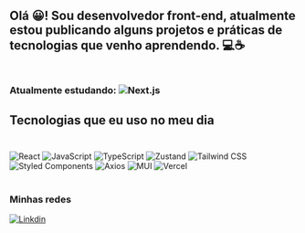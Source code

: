 ## Olá 😀! Sou desenvolvedor front-end, atualmente estou publicando alguns projetos e práticas de tecnologias que venho aprendendo. 💻☕ <br><br>

### Atualmente estudando: ![Next.js](https://img.shields.io/badge/next.js-000000?style=for-the-badge&logo=nextdotjs&logoColor=white)

## Tecnologias que eu uso no meu dia <br><br>

![React](https://img.shields.io/badge/React-20232A?style=for-the-badge&logo=react&logoColor=61DAFB)
![JavaScript](https://img.shields.io/badge/JavaScript-F7DF1E?style=for-the-badge&logo=javascript&logoColor=black)
![TypeScript](https://img.shields.io/badge/TypeScript-007ACC?style=for-the-badge&logo=typescript&logoColor=white)
![Zustand](https://img.shields.io/badge/Zustand-%233a3a3a?style=for-the-badge&logo=zustand&label=%F0%9F%90%BB&labelColor=blue&color=%23000000&link=https%3A%2F%2Fzustand-demo.pmnd.rs%2F)
![Tailwind CSS](https://img.shields.io/static/v1?style=for-the-badge&message=Tailwind+CSS&color=222222&logo=Tailwind+CSS&logoColor=06B6D4&label=)
![Styled Components](https://img.shields.io/badge/styled--components-DB7093?style=for-the-badge&logo=styled-components&logoColor=white)
![Axios](https://img.shields.io/static/v1?style=for-the-badge&message=Axios&color=5A29E4&logo=Axios&logoColor=FFFFFF&label=)
![MUI](https://img.shields.io/badge/MUI-%230081CB.svg?style=for-the-badge&logo=mui&logoColor=white)
![Vercel](https://img.shields.io/badge/vercel-%23000000.svg?style=for-the-badge&logo=vercel&logoColor=white)
<br><br>

### Minhas redes 

[![Linkdin](https://img.shields.io/badge/LinkedIn-0077B5?style=for-the-badge&logo=linkedin&logoColor=white)](https://www.linkedin.com/in/vinicius-felipe-5148a81b5/)
